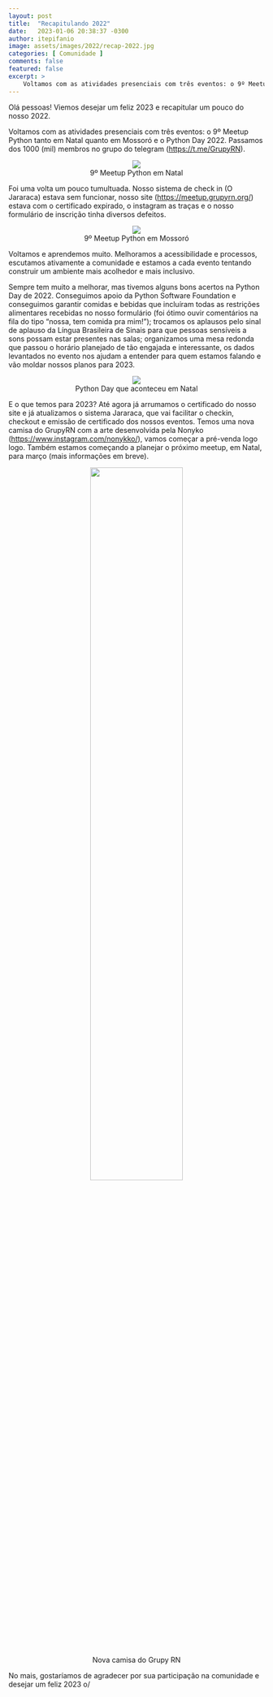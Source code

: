 ```yaml
---
layout: post
title:  "Recapitulando 2022"
date:   2023-01-06 20:38:37 -0300
author: itepifanio
image: assets/images/2022/recap-2022.jpg
categories: [ Comunidade ]
comments: false
featured: false
excerpt: >
    Voltamos com as atividades presenciais com três eventos: o 9º Meetup Python tanto em Natal quanto em Mossoró e o Python Day 2022. Passamos dos 1000 (mil) membros no grupo do telegram (https://t.me/GrupyRN).
---
```


Olá pessoas! Viemos desejar um feliz 2023 e recapitular um pouco do nosso 2022.

Voltamos com as atividades presenciais com três eventos: o 9º Meetup Python tanto em Natal quanto em Mossoró e o Python Day 2022. Passamos dos 1000 (mil) membros no grupo do telegram (https://t.me/GrupyRN).

<div style="text-align:center">
    <img src="{{ site.baseurl }}/assets/images/2022/9-meetup-natal.png"/>
    <figcaption>9º Meetup Python em Natal</figcaption>
</div>

Foi uma volta um pouco tumultuada. Nosso sistema de check in (O Jararaca) estava sem funcionar, nosso site (https://meetup.grupyrn.org/) estava com o certificado expirado, o instagram as traças e o nosso formulário de inscrição tinha diversos defeitos.

<div style="text-align:center">
    <img src="{{ site.baseurl }}/assets/images/2022/9-meetup-mossoro.png"/>
    <figcaption>9º Meetup Python em Mossoró</figcaption>
</div>

Voltamos e aprendemos muito. Melhoramos a acessibilidade e processos, escutamos ativamente a comunidade e estamos a cada evento tentando construir um ambiente mais acolhedor e mais inclusivo.

Sempre tem muito a melhorar, mas tivemos alguns bons acertos na Python Day de 2022. Conseguimos apoio da Python Software Foundation e conseguimos garantir comidas e bebidas que incluíram todas as restrições alimentares recebidas no nosso formulário (foi ótimo ouvir comentários na fila do tipo “nossa, tem comida pra mim!”); trocamos os aplausos pelo sinal de aplauso da Língua Brasileira de Sinais para que pessoas sensíveis a sons possam estar presentes nas salas; organizamos uma mesa redonda que passou o horário planejado de tão engajada e interessante, os dados levantados no evento nos ajudam a entender para quem estamos falando e vão moldar nossos planos para 2023.

<div style="text-align:center">
    <img src="{{ site.baseurl }}/assets/images/2022/python-day-2022.jpeg"/>
    <figcaption>Python Day que aconteceu em Natal</figcaption>
</div>

E o que temos para 2023? Até agora já arrumamos o certificado do nosso site e já atualizamos o sistema Jararaca, que vai facilitar o checkin, checkout e emissão de certificado dos nossos eventos. Temos uma nova camisa do GrupyRN com a arte desenvolvida pela Nonyko (https://www.instagram.com/nonykko/), vamos começar a pré-venda logo logo. Também estamos começando a planejar o próximo meetup, em Natal, para março (mais informações em breve).

<div style="text-align:center">
    <img src="{{ site.baseurl }}/assets/images/2022/camisa.png" width="60%"/>
    <figcaption>Nova camisa do Grupy RN</figcaption>
</div>

No mais, gostaríamos de agradecer por sua participação na comunidade e desejar um feliz 2023 o/